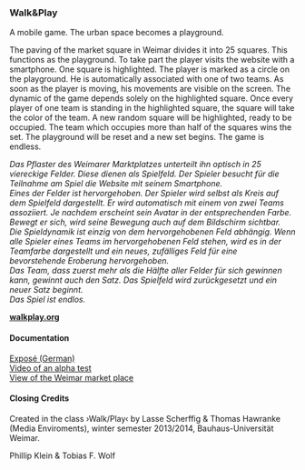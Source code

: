 ### Walk&Play

A mobile game. The urban space becomes a playground.

The paving of the market square in Weimar divides it into 25 squares. This functions as the playground. To take part the player visits the website with a smartphone.
One square is highlighted. The player is marked as a circle on the playground. He is automatically associated with one of two teams. As soon as the player is moving, his movements are visible on the screen.
The dynamic of the game depends solely on the highlighted square. Once every player of one team is standing in the highlighted square, the square will take the color of the team. A new random square will be highlighted, ready to be occupied.
The team which occupies more than half of the squares wins the set. The playground will be reset and a new set begins.
The game is endless.

*Das Pflaster des Weimarer Marktplatzes unterteilt ihn optisch in 25 viereckige Felder. Diese dienen als Spielfeld. Der Spieler besucht für die Teilnahme am Spiel die Website mit seinem Smartphone.  
Eines der Felder ist hervorgehoben. Der Spieler wird selbst als Kreis auf dem Spielfeld dargestellt. Er wird automatisch mit einem von zwei Teams assoziiert. Je nachdem erscheint sein Avatar in der entsprechenden Farbe. Bewegt er sich, wird seine Bewegung auch auf dem Bildschirm sichtbar.  
Die Spieldynamik ist einzig von dem hervorgehobenen Feld abhängig. Wenn alle Spieler eines Teams im hervorgehobenen Feld stehen, wird es in der Teamfarbe dargestellt und ein neues, zufälliges Feld für eine bevorstehende Eroberung hervorgehoben.  
Das Team, dass zuerst mehr als die Hälfte aller Felder für sich gewinnen kann, gewinnt auch den Satz. Das Spielfeld wird zurückgesetzt und ein neuer Satz beginnt.  
Das Spiel ist endlos.*

[**walkplay.org**](http://walkplay.org/)

#### Documentation

[Exposé (German)](Expose.pdf)  
[Video of an alpha test](https://vimeo.com/96350366)  
[View of the Weimar market place](https://www.bing.com/maps/?v=2&cp=sgwwn0hy9r14&lvl=19.15&dir=359.61&sty=o&form=LMLTCC)

#### Closing Credits

Created in the class ›Walk/Play‹ by Lasse Scherffig & Thomas Hawranke (Media Enviroments), winter semester 2013/2014, Bauhaus-Universität Weimar.

Phillip Klein & Tobias F. Wolf
